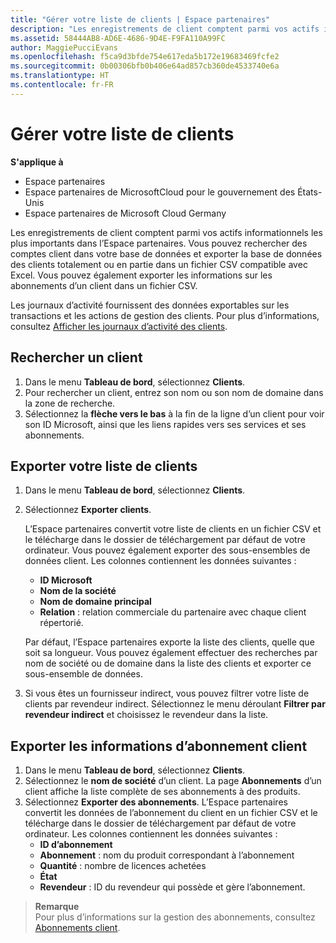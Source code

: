 ```yaml
---
title: "Gérer votre liste de clients | Espace partenaires"
description: "Les enregistrements de client comptent parmi vos actifs informationnels les plus importants dans l’Espace partenaires."
ms.assetid: 58444AB8-AD6E-4686-9D4E-F9FA110A99FC
author: MaggiePucciEvans
ms.openlocfilehash: f5ca9d3bfde754e617eda5b172e19683469fcfe2
ms.sourcegitcommit: 0b00306bfb0b406e64ad857cb360de4533740e6a
ms.translationtype: HT
ms.contentlocale: fr-FR
---
```

# <a name="manage-your-customer-list"></a>Gérer votre liste de clients

**S'applique à**

-  Espace partenaires
-  Espace partenaires de MicrosoftCloud pour le gouvernement des États-Unis
-  Espace partenaires de Microsoft Cloud Germany

Les enregistrements de client comptent parmi vos actifs informationnels les plus importants dans l’Espace partenaires. Vous pouvez rechercher des comptes client dans votre base de données et exporter la base de données des clients totalement ou en partie dans un fichier&nbsp;CSV compatible avec Excel. Vous pouvez également exporter les informations sur les abonnements d’un client dans un fichier&nbsp;CSV.

Les journaux d’activité fournissent des données exportables sur les transactions et les actions de gestion des clients. Pour plus d’informations, consultez [Afficher les journaux d’activité des clients](activity-logs.md).


## <a name="search-for-a-customer"></a>Rechercher un client

1.  Dans le menu **Tableau de bord**, sélectionnez **Clients**.
2.  Pour rechercher un client, entrez son nom ou son nom de domaine dans la zone de recherche.
3.  Sélectionnez la **flèche vers le bas** à la fin de la ligne d’un client pour voir son ID&nbsp;Microsoft, ainsi que les liens rapides vers ses services et ses abonnements.


## <a name="export-your-customer-list"></a>Exporter votre liste de clients

1.  Dans le menu **Tableau de bord**, sélectionnez **Clients**.
2.  Sélectionnez **Exporter clients**.

    L’Espace partenaires convertit votre liste de clients en un fichier&nbsp;CSV et le télécharge dans le dossier de téléchargement par défaut de votre ordinateur. Vous pouvez également exporter des sous-ensembles de données client. Les colonnes contiennent les données suivantes&nbsp;:

    -   **ID Microsoft**
    -   **Nom de la société**
    -   **Nom de domaine principal**
    -   **Relation**&nbsp;: relation commerciale du partenaire avec chaque client répertorié.

    Par défaut, l’Espace partenaires exporte la liste des clients, quelle que soit sa longueur. Vous pouvez également effectuer des recherches par nom de société ou de domaine dans la liste des clients et exporter ce sous-ensemble de données.

3.  Si vous êtes un fournisseur indirect, vous pouvez filtrer votre liste de clients par revendeur indirect. Sélectionnez le menu déroulant **Filtrer par revendeur indirect** et choisissez le revendeur dans la liste.


## <a name="export-customer-subscription-information"></a>Exporter les informations d’abonnement client

1.  Dans le menu **Tableau de bord**, sélectionnez **Clients**.
2.  Sélectionnez le **nom de société** d’un client. La page **Abonnements** d’un client affiche la liste complète de ses abonnements à des produits.
3.  Sélectionnez **Exporter des abonnements**. L’Espace partenaires convertit les données de l’abonnement du client en un fichier&nbsp;CSV et le télécharge dans le dossier de téléchargement par défaut de votre ordinateur. Les colonnes contiennent les données suivantes&nbsp;:
    -   **ID d’abonnement**
    -   **Abonnement**&nbsp;: nom du produit correspondant à l’abonnement
    -   **Quantité**&nbsp;: nombre de licences achetées
    -   **État**
    -   **Revendeur**&nbsp;: ID du revendeur qui possède et gère l’abonnement.

>**Remarque**<br>
Pour plus d’informations sur la gestion des abonnements, consultez [Abonnements client](customer-subscriptions.md).

     

 

 



